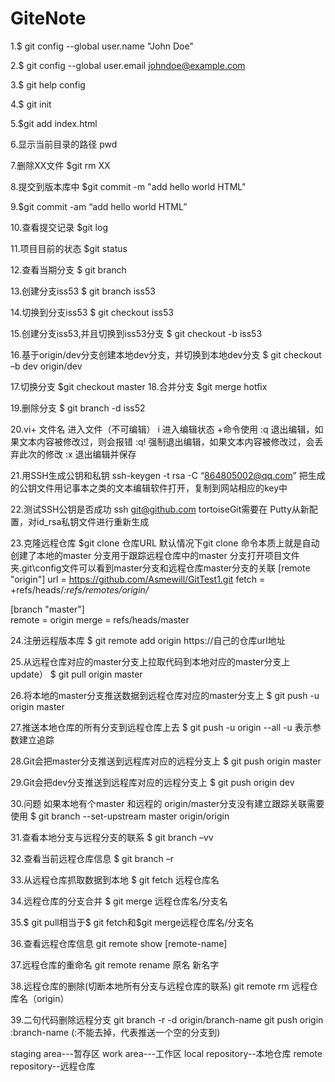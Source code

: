 # GiteNote


1.$ git config --global user.name "John Doe"

2.$ git config --global user.email johndoe@example.com

3.$ git help config

4.$ git init   

5.$git add index.html 

6.显示当前目录的路径
pwd  
       
7.删除XX文件
$git rm XX        

8.提交到版本库中 
$git commit -m "add hello world HTML" 

9.$git commit -am “add hello world HTML”  


10.查看提交记录
$git log

11.项目目前的状态
$git status 

12.查看当期分支
$ git branch 

13.创建分支iss53
$ git branch iss53

14.切换到分支iss53
$ git checkout iss53

15.创建分支iss53,并且切换到iss53分支
$ git checkout -b iss53


16.基于origin/dev分支创建本地dev分支，并切换到本地dev分支
$ git checkout  –b dev origin/dev


17.切换分支
$git checkout master
18.合并分支
$git merge hotfix

19.删除分支
$ git branch -d iss52

20.vi+ 文件名   进入文件（不可编辑）
i 进入编辑状态
+命令使用
:q 退出编辑，如果文本内容被修改过，则会报错
:q! 强制退出编辑，如果文本内容被修改过，会丢弃此次的修改
:x 退出编辑并保存


21.用SSH生成公钥和私钥
ssh-keygen -t rsa -C “864805002@qq.com”
把生成的公钥文件用记事本之类的文本编辑软件打开，复制到网站相应的key中
 

22.测试SSH公钥是否成功
ssh git@github.com
tortoiseGit需要在 Putty从新配置，对id_rsa私钥文件进行重新生成



23.克隆远程仓库
$git clone 仓库URL
默认情况下git clone 命令本质上就是自动创建了本地的master 分支用于跟踪远程仓库中的master 分支打开项目文件夹\.git\config文件可以看到master分支和远程仓库master分支的关联
[remote "origin"]
url = https://github.com/Asmewill/GitTest1.git
fetch = +refs/heads/*:refs/remotes/origin/*

[branch "master"]	
remote = origin
merge = refs/heads/master






24.注册远程版本库
$ git remote add origin  https://自己的仓库url地址

25.从远程仓库对应的master分支上拉取代码到本地对应的master分支上update）
$ git pull origin master

26.将本地的master分支推送数据到远程仓库对应的master分支上
$ git push  -u  origin master

27.推送本地仓库的所有分支到远程仓库上去
$ git push -u origin --all
-u 表示参数建立追踪


28.Git会把master分支推送到远程库对应的远程分支上
$ git push origin master


29.Git会把dev分支推送到远程库对应的远程分支上
$ git push origin dev


30.问题 如果本地有个master 和远程的 origin/master分支没有建立跟踪关联需要使用
$ git branch --set-upstream master origin/origin


31.查看本地分支与远程分支的联系
$ git branch –vv


32.查看当前远程仓库信息
$ git branch –r


33.从远程仓库抓取数据到本地
$ git fetch 远程仓库名

34.远程仓库的分支合并
$ git merge 远程仓库名/分支名


35.$ git pull相当于$ git fetch和$git merge远程仓库名/分支名


36.查看远程仓库信息
git remote show [remote-name]

37.远程仓库的重命名
git remote rename 原名 新名字

38.远程仓库的删除(切断本地所有分支与远程仓库的联系)
git remote rm 远程仓库名（origin）

39.二句代码删除远程分支
git branch -r -d origin/branch-name 
git push origin :branch-name   (:不能去掉，代表推送一个空的分支到)




staging area---暂存区
work area---工作区
local repository--本地仓库
remote repository--远程仓库

